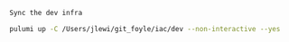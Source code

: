 ```bash {"id":"01HZ2GTQAA8ECXR36P75BTCPB9"}
Sync the dev infra
```

```bash {"id":"01HZ2GTQAA8ECXR36P75EJBGK4"}
pulumi up -C /Users/jlewi/git_foyle/iac/dev --non-interactive --yes

```
